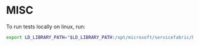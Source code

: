 # MISC
To run tests locally on linux, run:
```sh
export LD_LIBRARY_PATH="$LD_LIBRARY_PATH:/opt/microsoft/servicefabric/bin/Fabric/Fabric.Code:"
```